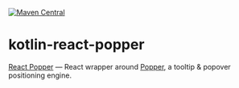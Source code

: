 [![Maven Central](https://img.shields.io/maven-central/v/org.jetbrains.kotlin-wrappers/kotlin-react-popper)](https://mvnrepository.com/artifact/org.jetbrains.kotlin-wrappers/kotlin-react-popper)

# kotlin-react-popper

[React Popper](https://github.com/popperjs/react-popper) — React wrapper around [Popper](https://popper.js.org/), a tooltip & popover positioning engine.
